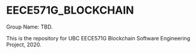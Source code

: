 # EECE571G_BLOCKCHAIN
  Group Name: TBD.
  
  This is the repository for UBC EECE571G Blockchain Software Engineering Project, 2020.
